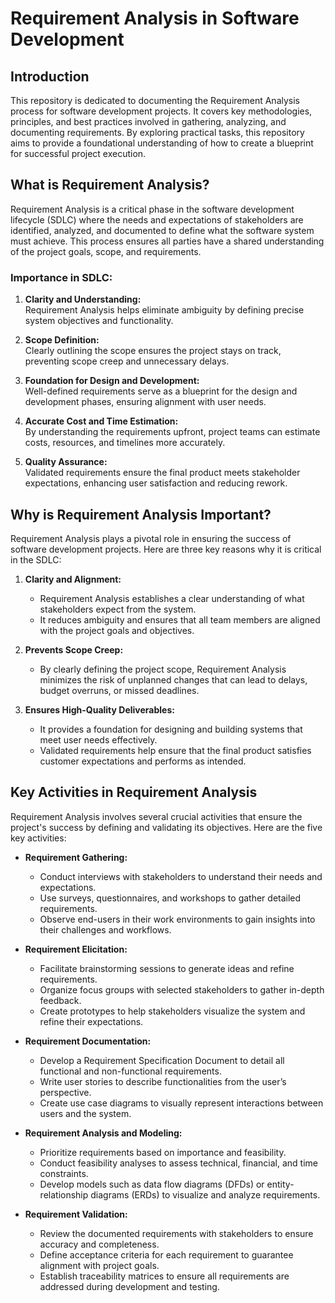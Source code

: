 # Requirement Analysis in Software Development  

## Introduction  
This repository is dedicated to documenting the Requirement Analysis process for software development projects. It covers key methodologies, principles, and best practices involved in gathering, analyzing, and documenting requirements. By exploring practical tasks, this repository aims to provide a foundational understanding of how to create a blueprint for successful project execution.  

## What is Requirement Analysis?  

Requirement Analysis is a critical phase in the software development lifecycle (SDLC) where the needs and expectations of stakeholders are identified, analyzed, and documented to define what the software system must achieve. This process ensures all parties have a shared understanding of the project goals, scope, and requirements.  

### Importance in SDLC:  
1. **Clarity and Understanding:**  
   Requirement Analysis helps eliminate ambiguity by defining precise system objectives and functionality.  

2. **Scope Definition:**  
   Clearly outlining the scope ensures the project stays on track, preventing scope creep and unnecessary delays.  

3. **Foundation for Design and Development:**  
   Well-defined requirements serve as a blueprint for the design and development phases, ensuring alignment with user needs.  

4. **Accurate Cost and Time Estimation:**  
   By understanding the requirements upfront, project teams can estimate costs, resources, and timelines more accurately.  

5. **Quality Assurance:**  
   Validated requirements ensure the final product meets stakeholder expectations, enhancing user satisfaction and reducing rework.  

## Why is Requirement Analysis Important?  

Requirement Analysis plays a pivotal role in ensuring the success of software development projects. Here are three key reasons why it is critical in the SDLC:  

1. **Clarity and Alignment:**  
   - Requirement Analysis establishes a clear understanding of what stakeholders expect from the system.  
   - It reduces ambiguity and ensures that all team members are aligned with the project goals and objectives.  

2. **Prevents Scope Creep:**  
   - By clearly defining the project scope, Requirement Analysis minimizes the risk of unplanned changes that can lead to delays, budget overruns, or missed deadlines.  

3. **Ensures High-Quality Deliverables:**  
   - It provides a foundation for designing and building systems that meet user needs effectively.  
   - Validated requirements help ensure that the final product satisfies customer expectations and performs as intended.  

## Key Activities in Requirement Analysis  

Requirement Analysis involves several crucial activities that ensure the project's success by defining and validating its objectives. Here are the five key activities:  

- **Requirement Gathering:**  
  - Conduct interviews with stakeholders to understand their needs and expectations.  
  - Use surveys, questionnaires, and workshops to gather detailed requirements.  
  - Observe end-users in their work environments to gain insights into their challenges and workflows.  

- **Requirement Elicitation:**  
  - Facilitate brainstorming sessions to generate ideas and refine requirements.  
  - Organize focus groups with selected stakeholders to gather in-depth feedback.  
  - Create prototypes to help stakeholders visualize the system and refine their expectations.  

- **Requirement Documentation:**  
  - Develop a Requirement Specification Document to detail all functional and non-functional requirements.  
  - Write user stories to describe functionalities from the user’s perspective.  
  - Create use case diagrams to visually represent interactions between users and the system.  

- **Requirement Analysis and Modeling:**  
  - Prioritize requirements based on importance and feasibility.  
  - Conduct feasibility analyses to assess technical, financial, and time constraints.  
  - Develop models such as data flow diagrams (DFDs) or entity-relationship diagrams (ERDs) to visualize and analyze requirements.  

- **Requirement Validation:**  
  - Review the documented requirements with stakeholders to ensure accuracy and completeness.  
  - Define acceptance criteria for each requirement to guarantee alignment with project goals.  
  - Establish traceability matrices to ensure all requirements are addressed during development and testing.  

